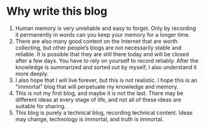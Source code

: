# Why write this blog

1. Human memory is very unreliable and easy to forget. Only by recording it
   permanently in words can you keep your memory for a longer time.
2. There are also many good content on the Internet that are worth collecting,
   but other people’s blogs are not necessarily stable and reliable. It is
   possible that they are still there today and will be closed after a few days.
   You have to rely on yourself to record reliably. After the knowledge is
   summarized and sorted out by myself, I also understand it more deeply.
3. I also hope that I will live forever, but this is not realistic. I hope this
   is an "immortal" blog that will perpetuate my knowledge and memory.
4. This is not my first blog, and maybe it is not the last. There may be
   different ideas at every stage of life, and not all of these ideas are
   suitable for sharing.
5. This blog is purely a technical blog, recording technical content. Ideas may
   change, technology is immortal, and truth is immortal.